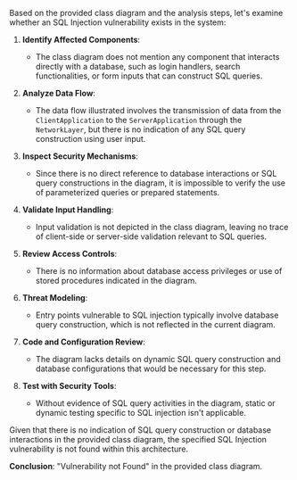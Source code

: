 Based on the provided class diagram and the analysis steps, let's examine whether an SQL Injection vulnerability exists in the system:

1. **Identify Affected Components**:
   - The class diagram does not mention any component that interacts directly with a database, such as login handlers, search functionalities, or form inputs that can construct SQL queries.

2. **Analyze Data Flow**:
   - The data flow illustrated involves the transmission of data from the `ClientApplication` to the `ServerApplication` through the `NetworkLayer`, but there is no indication of any SQL query construction using user input.

3. **Inspect Security Mechanisms**:
   - Since there is no direct reference to database interactions or SQL query constructions in the diagram, it is impossible to verify the use of parameterized queries or prepared statements.

4. **Validate Input Handling**:
   - Input validation is not depicted in the class diagram, leaving no trace of client-side or server-side validation relevant to SQL queries.

5. **Review Access Controls**:
   - There is no information about database access privileges or use of stored procedures indicated in the diagram.

6. **Threat Modeling**:
   - Entry points vulnerable to SQL injection typically involve database query construction, which is not reflected in the current diagram. 

7. **Code and Configuration Review**:
   - The diagram lacks details on dynamic SQL query construction and database configurations that would be necessary for this step.

8. **Test with Security Tools**:
   - Without evidence of SQL query activities in the diagram, static or dynamic testing specific to SQL injection isn't applicable.

Given that there is no indication of SQL query construction or database interactions in the provided class diagram, the specified SQL Injection vulnerability is not found within this architecture.

**Conclusion**: "Vulnerability not Found" in the provided class diagram.